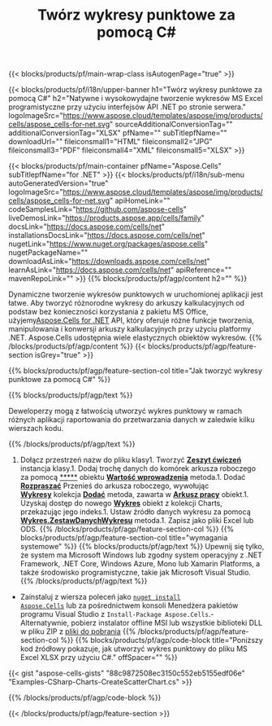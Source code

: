 ﻿---
title: Twórz wykresy punktowe za pomocą C#
url: /pl/net/create-scatter-chart/
description: C# Przykładowy kod do tworzenia wykresów punktowych w programie Excel przy użyciu biblioteki .NET. Użyj tego kodu, aby utworzyć wykres punktowy do MS Excel w VB.NET, Asp.NET lub dowolnej aplikacji opartej na .NET.
---
{{< blocks/products/pf/main-wrap-class isAutogenPage="true" >}}

{{< blocks/products/pf/i18n/upper-banner h1="Twórz wykresy punktowe za pomocą C#" h2="Natywne i wysokowydajne tworzenie wykresów MS Excel programistyczne przy użyciu interfejsów API .NET po stronie serwera." logoImageSrc="https://www.aspose.cloud/templates/aspose/img/products/cells/aspose_cells-for-net.svg" sourceAdditionalConversionTag="" additionalConversionTag="XLSX" pfName="" subTitlepfName="" downloadUrl="" fileiconsmall1="HTML" fileiconsmall2="JPG" fileiconsmall3="PDF" fileiconsmall4="XML" fileiconsmall5="XLSX" >}}

{{< blocks/products/pf/main-container pfName="Aspose.Cells" subTitlepfName="for .NET" >}}
{{< blocks/products/pf/i18n/sub-menu autoGeneratedVersion="true" logoImageSrc="https://www.aspose.cloud/templates/aspose/img/products/cells/aspose_cells-for-net.svg" apiHomeLink="" codeSamplesLink="https://github.com/aspose-cells" liveDemosLink="https://products.aspose.app/cells/family" docsLink="https://docs.aspose.com/cells/net" installationsDocsLink="https://docs.aspose.com/cells/net" nugetLink="https://www.nuget.org/packages/aspose.cells" nugetPackageName="" downloadAsLink="https://downloads.aspose.com/cells/net" learnAsLink="https://docs.aspose.com/cells/net" apiReference="" mavenRepoLink="" >}}
{{% blocks/products/pf/agp/content h2="" %}}

Dynamiczne tworzenie wykresów punktowych w uruchomionej aplikacji jest łatwe. Aby tworzyć różnorodne wykresy do arkuszy kalkulacyjnych od podstaw bez konieczności korzystania z pakietu MS Office, użyjemy[Aspose.Cells for .NET](https://products.aspose.com/cells/net)  API, który oferuje różne funkcje tworzenia, manipulowania i konwersji arkuszy kalkulacyjnych przy użyciu platformy .NET. Aspose.Cells udostępnia wiele elastycznych obiektów wykresów.
{{% /blocks/products/pf/agp/content %}}
{{< blocks/products/pf/agp/feature-section isGrey="true" >}}

{{% blocks/products/pf/agp/feature-section-col title="Jak tworzyć wykresy punktowe za pomocą C#" %}}

{{% blocks/products/pf/agp/text %}}

Deweloperzy mogą z łatwością utworzyć wykres punktowy w ramach różnych aplikacji raportowania do przetwarzania danych w zaledwie kilku wierszach kodu.

{{% /blocks/products/pf/agp/text %}}

1. Dołącz przestrzeń nazw do pliku klasy1. Tworzyć [**Zeszyt ćwiczeń**](https://reference.aspose.com/cells/net/aspose.cells/workbook) instancja klasy.1. Dodaj trochę danych do komórek arkusza roboczego za pomocą [*****](https://reference.aspose.com/cells/net/aspose.cells/cell) obiektu [**Wartość wprowadzenia**](https://reference.aspose.com/cells/net/aspose.cells/cell/methods/putvalue/index) metoda.1. Dodać [**Rozpraszać**](https://reference.aspose.com/cells/net/aspose.cells.charts/charttype) Przenieś do arkusza roboczego, wywołując [**Wykresy**](https://reference.aspose.com/cells/net/aspose.cells.charts/chartcollection) kolekcja [**Dodać**](https://reference.aspose.com/cells/net/aspose.cells.charts/chartcollection/methods/add) metoda, zawarta w [**Arkusz pracy**](https://reference.aspose.com/cells/net/aspose.cells/worksheet) obiekt.1. Uzyskaj dostęp do nowego [**Wykres**](https://reference.aspose.com/cells/net/aspose.cells.charts/chart) obiekt z kolekcji Charts, przekazując jego indeks.1. Ustaw źródło danych wykresu za pomocą [**Wykres.ZestawDanychWykresu**](https://https://reference.aspose.com/cells/net/aspose.cells.charts/chart/methods/setchartdatarange) metoda.1. Zapisz jako pliki Excel lub ODS.
{{% /blocks/products/pf/agp/feature-section-col %}}
{{% blocks/products/pf/agp/feature-section-col title="wymagania systemowe" %}}
{{% blocks/products/pf/agp/text %}}
Upewnij się tylko, że system ma Microsoft Windows lub zgodny system operacyjny z .NET Framework, .NET Core, Windows Azure, Mono lub Xamarin Platforms, a także środowisko programistyczne, takie jak Microsoft Visual Studio.
{{% /blocks/products/pf/agp/text %}}
- Zainstaluj z wiersza poleceń jako <code><a href="https://downloads.aspose.com/cells/net">nuget install Aspose.Cells</a></code> lub za pośrednictwem konsoli Menedżera pakietów programu Visual Studio z <code>Install-Package Aspose.Cells</code>.- Alternatywnie, pobierz instalator offline MSI lub wszystkie biblioteki DLL w pliku ZIP z <a href="https://downloads.aspose.com/cells/net">pliki do pobrania</a>
{{% /blocks/products/pf/agp/feature-section-col %}}
{{% blocks/products/pf/agp/code-block title="Poniższy kod źródłowy pokazuje, jak utworzyć wykres punktowy do pliku MS Excel XLSX przy użyciu C#." offSpacer="" %}}

{{< gist "aspose-cells-gists" "88c9872508ec3150c552eb5155edf06e" "Examples-CSharp-Charts-CreateScatterChart.cs" >}}

{{% /blocks/products/pf/agp/code-block %}}

{{< /blocks/products/pf/agp/feature-section >}}

<!-- aboutfile Starts -->